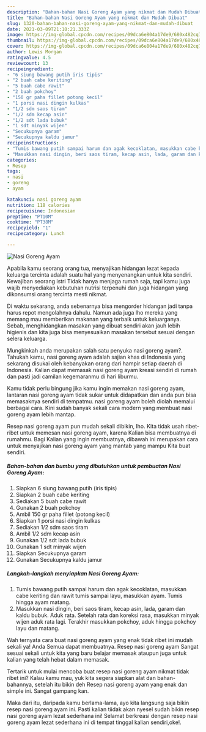 ```yaml
---
description: "Bahan-bahan Nasi Goreng Ayam yang nikmat dan Mudah Dibuat"
title: "Bahan-bahan Nasi Goreng Ayam yang nikmat dan Mudah Dibuat"
slug: 1320-bahan-bahan-nasi-goreng-ayam-yang-nikmat-dan-mudah-dibuat
date: 2021-03-09T21:10:21.333Z
image: https://img-global.cpcdn.com/recipes/09dca6e804a17de9/680x482cq70/nasi-goreng-ayam-foto-resep-utama.jpg
thumbnail: https://img-global.cpcdn.com/recipes/09dca6e804a17de9/680x482cq70/nasi-goreng-ayam-foto-resep-utama.jpg
cover: https://img-global.cpcdn.com/recipes/09dca6e804a17de9/680x482cq70/nasi-goreng-ayam-foto-resep-utama.jpg
author: Lewis Morgan
ratingvalue: 4.5
reviewcount: 13
recipeingredient:
- "6 siung bawang putih iris tipis"
- "2 buah cabe keriting"
- "5 buah cabe rawit"
- "2 buah pokchoy"
- "150 gr paha fillet potong kecil"
- "1 porsi nasi dingin kulkas"
- "1/2 sdm saos tiram"
- "1/2 sdm kecap asin"
- "1/2 sdt lada bubuk"
- "1 sdt minyak wijen"
- "Secukupnya garam"
- "Secukupnya kaldu jamur"
recipeinstructions:
- "Tumis bawang putih sampai harum dan agak kecoklatan, masukkan cabe keriting dan rawit tumis sampai layu, masukkan ayam. Tumis hingga ayam matang."
- "Masukkan nasi dingin, beri saos tiram, kecap asin, lada, garam dan kaldu bubuk. Aduk rata. Setelah rata dan koreksi rasa, masukkan minyak wijen aduk rata lagi. Terakhir masukkan pokchoy, aduk hingga pokchoy layu dan matang."
categories:
- Resep
tags:
- nasi
- goreng
- ayam

katakunci: nasi goreng ayam 
nutrition: 118 calories
recipecuisine: Indonesian
preptime: "PT10M"
cooktime: "PT38M"
recipeyield: "1"
recipecategory: Lunch

---
```



![Nasi Goreng Ayam](https://img-global.cpcdn.com/recipes/09dca6e804a17de9/680x482cq70/nasi-goreng-ayam-foto-resep-utama.jpg)

Apabila kamu seorang orang tua, menyajikan hidangan lezat kepada keluarga tercinta adalah suatu hal yang menyenangkan untuk kita sendiri. Kewajiban seorang istri Tidak hanya menjaga rumah saja, tapi kamu juga wajib menyediakan kebutuhan nutrisi terpenuhi dan juga hidangan yang dikonsumsi orang tercinta mesti nikmat.

Di waktu  sekarang, anda sebenarnya bisa mengorder hidangan jadi tanpa harus repot mengolahnya dahulu. Namun ada juga lho mereka yang memang mau memberikan makanan yang terbaik untuk keluarganya. Sebab, menghidangkan masakan yang dibuat sendiri akan jauh lebih higienis dan kita juga bisa menyesuaikan masakan tersebut sesuai dengan selera keluarga. 



Mungkinkah anda merupakan salah satu penyuka nasi goreng ayam?. Tahukah kamu, nasi goreng ayam adalah sajian khas di Indonesia yang sekarang disukai oleh kebanyakan orang dari hampir setiap daerah di Indonesia. Kalian dapat memasak nasi goreng ayam kreasi sendiri di rumah dan pasti jadi camilan kegemaranmu di hari liburmu.

Kamu tidak perlu bingung jika kamu ingin memakan nasi goreng ayam, lantaran nasi goreng ayam tidak sukar untuk didapatkan dan anda pun bisa memasaknya sendiri di tempatmu. nasi goreng ayam boleh diolah memalui berbagai cara. Kini sudah banyak sekali cara modern yang membuat nasi goreng ayam lebih mantap.

Resep nasi goreng ayam pun mudah sekali dibikin, lho. Kita tidak usah ribet-ribet untuk memesan nasi goreng ayam, karena Kalian bisa membuatnya di rumahmu. Bagi Kalian yang ingin membuatnya, dibawah ini merupakan cara untuk menyajikan nasi goreng ayam yang mantab yang mampu Kita buat sendiri.

<!--inarticleads1-->

##### Bahan-bahan dan bumbu yang dibutuhkan untuk pembuatan Nasi Goreng Ayam:

1. Siapkan 6 siung bawang putih (iris tipis)
1. Siapkan 2 buah cabe keriting
1. Sediakan 5 buah cabe rawit
1. Gunakan 2 buah pokchoy
1. Ambil 150 gr paha fillet (potong kecil)
1. Siapkan 1 porsi nasi dingin kulkas
1. Sediakan 1/2 sdm saos tiram
1. Ambil 1/2 sdm kecap asin
1. Gunakan 1/2 sdt lada bubuk
1. Gunakan 1 sdt minyak wijen
1. Siapkan Secukupnya garam
1. Gunakan Secukupnya kaldu jamur




<!--inarticleads2-->

##### Langkah-langkah menyiapkan Nasi Goreng Ayam:

1. Tumis bawang putih sampai harum dan agak kecoklatan, masukkan cabe keriting dan rawit tumis sampai layu, masukkan ayam. Tumis hingga ayam matang.
1. Masukkan nasi dingin, beri saos tiram, kecap asin, lada, garam dan kaldu bubuk. Aduk rata. Setelah rata dan koreksi rasa, masukkan minyak wijen aduk rata lagi. Terakhir masukkan pokchoy, aduk hingga pokchoy layu dan matang.




Wah ternyata cara buat nasi goreng ayam yang enak tidak ribet ini mudah sekali ya! Anda Semua dapat membuatnya. Resep nasi goreng ayam Sangat sesuai sekali untuk kita yang baru belajar memasak ataupun juga untuk kalian yang telah hebat dalam memasak.

Tertarik untuk mulai mencoba buat resep nasi goreng ayam nikmat tidak ribet ini? Kalau kamu mau, yuk kita segera siapkan alat dan bahan-bahannya, setelah itu bikin deh Resep nasi goreng ayam yang enak dan simple ini. Sangat gampang kan. 

Maka dari itu, daripada kamu berlama-lama, ayo kita langsung saja bikin resep nasi goreng ayam ini. Pasti kalian tiidak akan nyesel sudah bikin resep nasi goreng ayam lezat sederhana ini! Selamat berkreasi dengan resep nasi goreng ayam lezat sederhana ini di tempat tinggal kalian sendiri,oke!.

